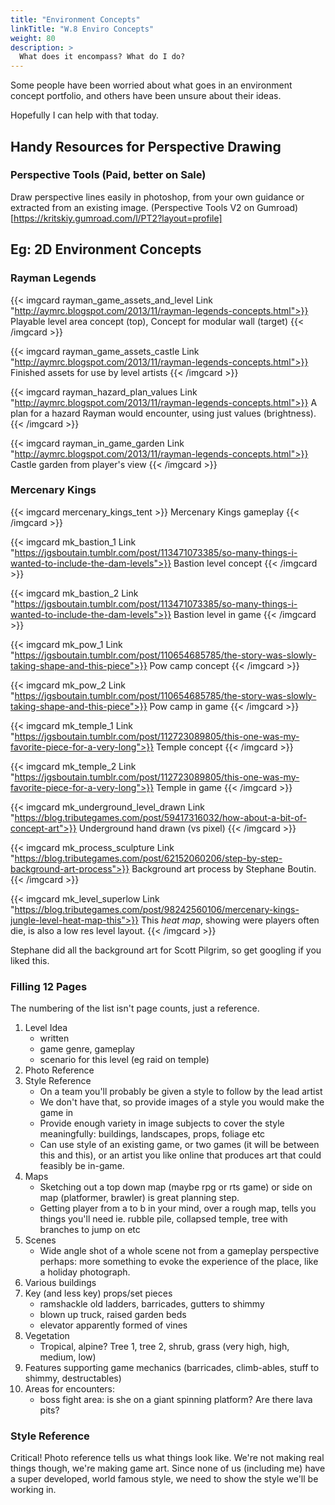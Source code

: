```yaml
---
title: "Environment Concepts"
linkTitle: "W.8 Enviro Concepts"
weight: 80
description: >
  What does it encompass? What do I do?
---
```


Some people have been worried about what goes in an environment concept portfolio, and others have been unsure about their ideas.

Hopefully I can help with that today.

## Handy Resources for Perspective Drawing
### Perspective Tools (Paid, better on Sale)
Draw perspective lines easily in photoshop, from your own guidance or extracted from an existing image.
(Perspective Tools V2 on Gumroad)[https://kritskiy.gumroad.com/l/PT2?layout=profile]
<!-- 
## Last Weeks Homework: Scene Concept 

We looked at how creature box paints a scene of our environment. How'd you go?
-->

## Eg: 2D Environment Concepts

### Rayman Legends

{{< imgcard rayman_game_assets_and_level Link "http://aymrc.blogspot.com/2013/11/rayman-legends-concepts.html">}}
Playable level area concept (top), Concept for modular wall (target)
{{< /imgcard >}}

{{< imgcard rayman_game_assets_castle Link "http://aymrc.blogspot.com/2013/11/rayman-legends-concepts.html">}}
Finished assets for use by level artists
{{< /imgcard >}}

{{< imgcard rayman_hazard_plan_values Link "http://aymrc.blogspot.com/2013/11/rayman-legends-concepts.html">}}
A plan for a hazard Rayman would encounter, using just values (brightness).
{{< /imgcard >}}

{{< imgcard rayman_in_game_garden Link "http://aymrc.blogspot.com/2013/11/rayman-legends-concepts.html">}}
Castle garden from player's view
{{< /imgcard >}}

### Mercenary Kings

{{< imgcard mercenary_kings_tent >}}
Mercenary Kings gameplay
{{< /imgcard >}}

{{< imgcard mk_bastion_1 Link "https://jgsboutain.tumblr.com/post/113471073385/so-many-things-i-wanted-to-include-the-dam-levels">}}
Bastion level concept
{{< /imgcard >}}

{{< imgcard mk_bastion_2 Link "https://jgsboutain.tumblr.com/post/113471073385/so-many-things-i-wanted-to-include-the-dam-levels">}}
Bastion level in game
{{< /imgcard >}}


{{< imgcard mk_pow_1 Link "https://jgsboutain.tumblr.com/post/110654685785/the-story-was-slowly-taking-shape-and-this-piece">}}
Pow camp concept
{{< /imgcard >}}

{{< imgcard mk_pow_2 Link "https://jgsboutain.tumblr.com/post/110654685785/the-story-was-slowly-taking-shape-and-this-piece">}}
Pow camp in game
{{< /imgcard >}}

{{< imgcard mk_temple_1 Link "https://jgsboutain.tumblr.com/post/112723089805/this-one-was-my-favorite-piece-for-a-very-long">}}
Temple concept
{{< /imgcard >}}

{{< imgcard mk_temple_2 Link "https://jgsboutain.tumblr.com/post/112723089805/this-one-was-my-favorite-piece-for-a-very-long">}}
Temple in game
{{< /imgcard >}}

{{< imgcard mk_underground_level_drawn Link "https://blog.tributegames.com/post/59417316032/how-about-a-bit-of-concept-art">}}
Underground hand drawn (vs pixel)
{{< /imgcard >}}

{{< imgcard mk_process_sculpture Link "https://blog.tributegames.com/post/62152060206/step-by-step-background-art-process">}}
Background art process by Stephane Boutin.
{{< /imgcard >}}

{{< imgcard mk_level_superlow Link "https://blog.tributegames.com/post/98242560106/mercenary-kings-jungle-level-heat-map-this">}}
This <i>heat map</i>, showing were players often die, is also a low res level layout.
{{< /imgcard >}}

Stephane did all the background art for Scott Pilgrim, so get googling if you liked this.

### Filling 12 Pages

The numbering of the list isn't page counts, just a reference.

1. Level Idea 
   - written
   - game genre, gameplay
   - scenario for this level (eg raid on temple)
1. Photo Reference
2. Style Reference
    - On a team you'll probably be given a style to follow by the lead artist
    - We don't have that, so provide images of a style you would make the game in
    - Provide enough variety in image subjects to cover the style meaningfully: buildings, landscapes, props, foliage etc
    - Can use style of an existing game, or two games (it will be between this and this), or an artist you like online that produces art that could feasibly be in-game.
3. Maps
    - Sketching out a top down map (maybe rpg or rts game) or side on map (platformer, brawler) is great planning step. 
    - Getting player from a to b in your mind, over a rough map, tells you things you'll need ie. rubble pile, collapsed temple, tree with branches to jump on etc
4. Scenes
     - Wide angle shot of a whole scene not from a gameplay perspective perhaps: more something to evoke the experience of the place, like a holiday photograph.
5. Various buildings
6. Key (and less key) props/set pieces
    - ramshackle old ladders, barricades, gutters to shimmy
    - blown up truck, raised garden beds
    - elevator apparently formed of vines
7. Vegetation
    - Tropical, alpine? Tree 1, tree 2, shrub, grass (very high, high, medium, low)
8. Features supporting game mechanics (barricades, climb-ables, stuff to shimmy, destructables)
9. Areas for encounters:
    - boss fight area: is she on a giant spinning platform? Are there lava pits?

### Style Reference

Critical! Photo reference tells us what things look like. We're not making real things though, we're making game art. Since none of us (including me) have a super developed, world famous style, we need to show the style we'll be working in.

<!--
##  Perspective Drawing

Basics
Photoshop Tricks
3D Software Tricks

Whatever helps you get it done.
-->